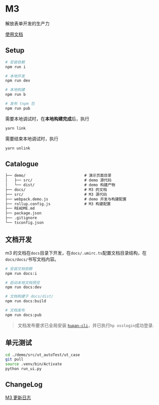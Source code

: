 # M3

解放表单开发的生产力

[使用文档](https://web.hupan.com/m3/index.html)

## Setup

``` bash
# 安装依赖
npm run i

# 本地开发
npm run dev

# 本地构建
npm run b

# 发布 tnpm 包
npm run pub
```

需要本地调试时，在**本地构建完成**后，执行

``` bash
yarn link
```

需要结束本地调试时，执行

``` bash
yarn unlink
```

## Catalogue

``` md
├── demo/                          # 演示页面目录
│   ├── src/                       # demo 源代码
│   └── dist/                      # demo 构建产物
├── docs/                          # M3 的文档
├── src/                           # M3 源代码
├── webpack.demo.js                # demo 开发与构建配置
├── rollup.config.js               # M3 构建配置
├── README.md
├── package.json
├── .gitignore
└── tsconfig.json
```

## 文档开发

m3 的文档在`docs`目录下开发，在`docs/.umirc.ts`配置文档目录结构，在`docs/docs/`书写文档内容。

```bash
# 安装文档依赖
npm run docs:i

# 启动本地文档预览
npm run docs:dev

# 文档构建于 docs/dist/
npm run docs:build

# 文档发布
npm run docs:pub
```

> 文档发布要求已全局安装 [`hupan-cli`](http://gitlab.alibaba-inc.com/hupandaxue/hupan-cli)，并已执行`hp osslogin`成功登录.

## 单元测试

```bash
cd ./demo/src/ut_autoTest/ut_case
git pull
source .venv/bin/Activate
python run_ui.py 
```

## ChangeLog

[M3 更新日志](https://web.hupan.com/m3/docs/changeLog.html)

